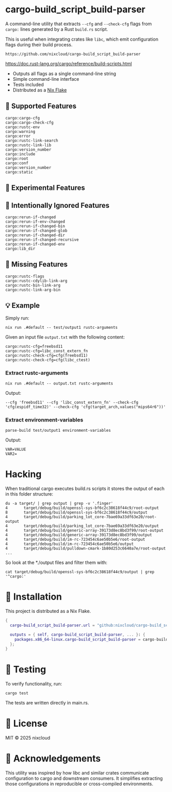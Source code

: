 # cargo-build_script_build-parser

A command-line utility that extracts `--cfg` and `--check-cfg` flags from `cargo:` lines generated by a Rust `build.rs` script.

This is useful when integrating crates like `libc`, which emit configuration flags during their build process. 

    https://github.com/nixcloud/cargo-build_script_build-parser

<https://doc.rust-lang.org/cargo/reference/build-scripts.html>

- Outputs all flags as a single command-line string
- Simple command-line interface
- Tests included
- Distributed as a [Nix Flake](#flake-usage)

## 🔧 Supported Features

    cargo:cargo-cfg
    cargo:cargo-check-cfg
    cargo:rustc-env
    cargo:warning
    cargo:error
    cargo:rustc-link-search
    cargo:rustc-link-lib
    cargo:version_number
    cargo:include
    cargo:root
    cargo:conf
    cargo:version_number
    cargo:static

## 🔧 Experimental Features

## 🔧 Intentionally Ignored Features

    cargo:rerun-if-changed
    cargo:rerun-if-env-changed
    cargo:rerun-if-changed-bin
    cargo:rerun-if-changed-glob
    cargo:rerun-if-changed-dir
    cargo:rerun-if-changed-recursive
    cargo:rerun-if-changed-env
    cargo:lib_dir

## 🔧 Missing Features

    cargo:rustc-flags
    cargo:rustc-cdylib-link-arg
    cargo:rustc-bin-link-arg
    cargo:rustc-link-arg-bin

## 💡 Example

Simply run:

    nix run .#default -- test/output1 rustc-arguments

Given an input file `output.txt` with the following content:

    cargo:rustc-cfg=freebsd11
    cargo:rustc-cfg=libc_const_extern_fn
    cargo:rustc-check-cfg=cfg(freebsd11)
    cargo:rustc-check-cfg=cfg(libc_ctest)

### Extract rustc-arguments

    nix run .#default -- output.txt rustc-arguments

Output:

    --cfg 'freebsd11' --cfg 'libc_const_extern_fn' --check-cfg 'cfg(espidf_time32)' --check-cfg 'cfg(target_arch,values("mips64r6"))'

### Extract environment-variables

    parse-build test/output1 environment-variables

Output:

    VAR=VALUE
    VAR2=

# Hacking

When traditional cargo executes build.rs scripts it stores the output of each in this folder structure:

    du -a target/ | grep output | grep -v '.finger'
    4       target/debug/build/openssl-sys-bf6c2c38618f44c9/root-output
    8       target/debug/build/openssl-sys-bf6c2c38618f44c9/output
    4       target/debug/build/parking_lot_core-7bae69a33df63e20/root-output
    4       target/debug/build/parking_lot_core-7bae69a33df63e20/output
    4       target/debug/build/generic-array-39173d8ec8bd3f99/root-output
    4       target/debug/build/generic-array-39173d8ec8bd3f99/output
    4       target/debug/build/im-rc-723454c6ae50b5e6/root-output
    4       target/debug/build/im-rc-723454c6ae50b5e6/output
    4       target/debug/build/pulldown-cmark-1b80d253c6640a7e/root-output
    ...

So look at the *./output files and filter them with:

    cat target/debug/build/openssl-sys-bf6c2c38618f44c9/output | grep '^cargo:'

# 🚀 Installation

This project is distributed as a Nix Flake.

```nix
{
  cargo-build_script_build-parser.url = "github:nixcloud/cargo-build_script_build-parser";

  outputs = { self, cargo-build_script_build-parser, ... }: {
    packages.x86_64-linux.cargo-build_script_build-parser = cargo-build_script_build-parser.packages.x86_64-linux.default;
  };
}
```

# 🧪 Testing

To verify functionality, run:

    cargo test

The tests are written directly in main.rs.

# 📄 License

MIT © 2025 nixcloud

# 🙏 Acknowledgements

This utility was inspired by how libc and similar crates communicate configuration to cargo and downstream consumers. It simplifies extracting those configurations in reproducible or cross-compiled environments.

